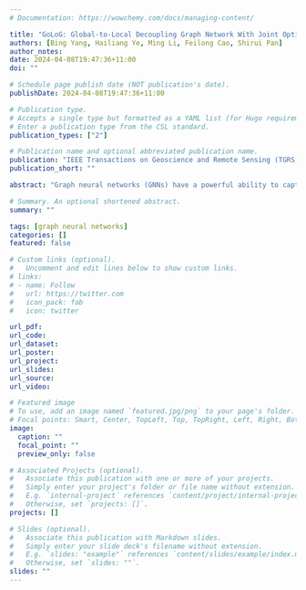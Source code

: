 ```yaml
---
# Documentation: https://wowchemy.com/docs/managing-content/

title: "GoLoG: Global-to-Local Decoupling Graph Network With Joint Optimization for Hyperspectral Image Classification"
authors: [Bing Yang, Hailiang Ye, Ming Li, Feilong Cao, Shirui Pan]
author_notes:
date: 2024-04-08T19:47:36+11:00
doi: ""

# Schedule page publish date (NOT publication's date).
publishDate: 2024-04-08T19:47:36+11:00

# Publication type.
# Accepts a single type but formatted as a YAML list (for Hugo requirements).
# Enter a publication type from the CSL standard.
publication_types: ["2"]

# Publication name and optional abbreviated publication name.
publication: "IEEE Transactions on Geoscience and Remote Sensing (TGRS)"
publication_short: ""

abstract: "Graph neural networks (GNNs) have a powerful ability to capture long-range spatial correlations in hyperspectral images (HSIs). However, existing GNN-based HSI classification methods are vulnerable to hand-crafted graphs, as the manner in which these graphs are constructed are often inappropriate and are likely to violate intrinsic graph properties, such as sparsity and low-rank. More importantly, the goal of HSI classification is to categorize each individual pixel into a land-cover class, but existing methods usually overuse global dependencies and ignore the importance of individualized spectral characteristics. Therefore, this article proposes a Global-to-Local decoupling Graph network (GoLoG) to conduct HSI classification in a global-to-local framework, which jointly optimizes the graph structure and network parameters guided by both intrinsic graph properties and classification loss. Specifically, a novel global-to-local network framework with successive global and local graph convolutional stages is constructed. By decoupling global and local stages, global contextual information can be exploited, and the individualized information of each hyperspectral pixel can be emphasized for HSI classification. Second, a sparse and low-rank graph structure learning model is proposed to refine and renovate the initial-construct graph. Finally, to unify graph structure learning and network training, a joint alternating update algorithm is introduced to jointly optimize the sparse and low-rank graph structure learning model and the global-to-local network framework. Extensive experiments demonstrate that the proposed GoLoG has obvious advantages compared with other state-of-the-art HSI classification methods."

# Summary. An optional shortened abstract.
summary: ""

tags: [graph neural networks]
categories: []
featured: false

# Custom links (optional).
#   Uncomment and edit lines below to show custom links.
# links:
# - name: Follow
#   url: https://twitter.com
#   icon_pack: fab
#   icon: twitter

url_pdf: 
url_code: 
url_dataset:
url_poster:
url_project:
url_slides:
url_source:
url_video:

# Featured image
# To use, add an image named `featured.jpg/png` to your page's folder. 
# Focal points: Smart, Center, TopLeft, Top, TopRight, Left, Right, BottomLeft, Bottom, BottomRight.
image:
  caption: ""
  focal_point: ""
  preview_only: false

# Associated Projects (optional).
#   Associate this publication with one or more of your projects.
#   Simply enter your project's folder or file name without extension.
#   E.g. `internal-project` references `content/project/internal-project/index.md`.
#   Otherwise, set `projects: []`.
projects: []

# Slides (optional).
#   Associate this publication with Markdown slides.
#   Simply enter your slide deck's filename without extension.
#   E.g. `slides: "example"` references `content/slides/example/index.md`.
#   Otherwise, set `slides: ""`.
slides: ""
---
```

